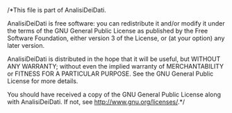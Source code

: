 /*This file is part of AnalisiDeiDati.

AnalisiDeiDati is free software: you can redistribute it and/or modify
it under the terms of the GNU General Public License as published by
the Free Software Foundation, either version 3 of the License, or
(at your option) any later version.

AnalisiDeiDati is distributed in the hope that it will be useful,
but WITHOUT ANY WARRANTY; without even the implied warranty of
MERCHANTABILITY or FITNESS FOR A PARTICULAR PURPOSE.  See the
GNU General Public License for more details.

You should have received a copy of the GNU General Public License
along with AnalisiDeiDati.  If not, see <http://www.gnu.org/licenses/>.*/
